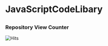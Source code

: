 # JavaScriptCodeLibary
##
### Repository View Counter 
![Hits](https://hitcounter.pythonanywhere.com/count/tag.svg?url=https://github.com/S4lL3N/JavaScriptCodeLibary)
